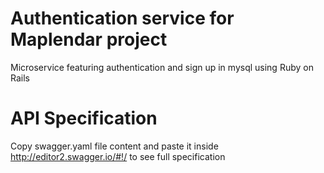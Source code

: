 # Authentication service for Maplendar project

Microservice featuring authentication and sign up in mysql using Ruby on Rails

# API Specification
Copy swagger.yaml file content and paste it inside http://editor2.swagger.io/#!/ to see full specification
